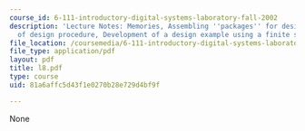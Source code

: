 ```yaml
---
course_id: 6-111-introductory-digital-systems-laboratory-fall-2002
description: 'Lecture Notes: Memories, Assembling ''packages'' for designs, Discussion
  of design procedure, Development of a design example using a finite state machine'
file_location: /coursemedia/6-111-introductory-digital-systems-laboratory-fall-2002/81a6affc5d43f1e0270b28e729d4bf9f_l8.pdf
file_type: application/pdf
layout: pdf
title: l8.pdf
type: course
uid: 81a6affc5d43f1e0270b28e729d4bf9f

---
```

None